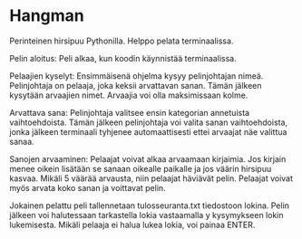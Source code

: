 # Hangman
Perinteinen hirsipuu Pythonilla. 
Helppo pelata terminaalissa.

Pelin aloitus:
Peli alkaa, kun koodin käynnistää terminaalissa.

Pelaajien kyselyt:
Ensimmäisenä ohjelma kysyy pelinjohtajan nimeä. Pelinjohtaja on pelaaja, joka keksii arvattavan sanan.
Tämän jälkeen kysytään arvaajien nimet. Arvaajia voi olla maksimissaan kolme. 

Arvattava sana:
Pelinjohtaja valitsee ensin kategorian annetuista vaihtoehdoista.
Tämän jälkeen pelinjohtaja voi valita sanan vaihtoehdoista, jonka jälkeen terminaali tyhjenee automaattisesti ettei arvaajat näe valittua sanaa.

Sanojen arvaaminen:
Pelaajat voivat alkaa arvaamaan kirjaimia. Jos kirjain menee oikein lisätään se sanaan oikealle paikalle ja jos väärin hirsipuu kasvaa.
Mikäli 5 väärää arvausta, niin pelaajat häviävät pelin. Pelaajat voivat myös arvata koko sanan ja voittavat pelin.

Jokainen pelattu peli tallennetaan tulosseuranta.txt tiedostoon lokina. 
Pelin jälkeen voi halutessaan tarkastella lokia vastaamalla y kysymykseen lokin lukemisesta.
Mikäli pelaaja ei halua lukea lokia, voi painaa ENTER.




